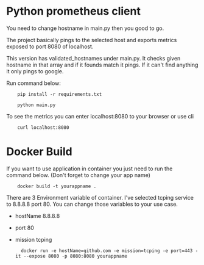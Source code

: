 # Python prometheus client

You need to change hostname in main.py then you good to go.

The project basically pings to the selected host and exports metrics exposed to port 8080 of localhost.

This version has validated_hostnames under main.py. It checks given hostname in that array and if it founds match it pings. If it can't find anything it only pings to google.

Run command below:

        pip install -r requirements.txt

        python main.py

To see the metrics you can enter localhost:8080 to your browser or use cli

        curl localhost:8080

# Docker Build

If you want to use application in container you just need to run the command below. (Don't forget to change your app name)

        docker build -t yourappname .

There are 3 Environment variable of container. I've selected tcping service to 8.8.8.8 port 80. You can change those variables to your use case.

- hostName 8.8.8.8
- port 80
- mission tcping

        docker run -e hostName=github.com -e mission=tcping -e port=443 -it --expose 8080 -p 8080:8080 yourappname
